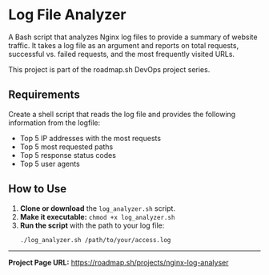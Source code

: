 # Log File Analyzer

A Bash script that analyzes Nginx log files to provide a summary of website traffic. It takes a log file as an argument and reports on total requests, successful vs. failed requests, and the most frequently visited URLs.

This project is part of the roadmap.sh DevOps project series.

## Requirements
Create a shell script that reads the log file and provides the following information from the logfile:
-   Top 5 IP addresses with the most requests
-   Top 5 most requested paths
-   Top 5 response status codes
-   Top 5 user agents

## How to Use

1.  **Clone or download** the `log_analyzer.sh` script.
2.  **Make it executable:** `chmod +x log_analyzer.sh`
3.  **Run the script** with the path to your log file:
    ```sh
    ./log_analyzer.sh /path/to/your/access.log
    ```

---

**Project Page URL:** https://roadmap.sh/projects/nginx-log-analyser